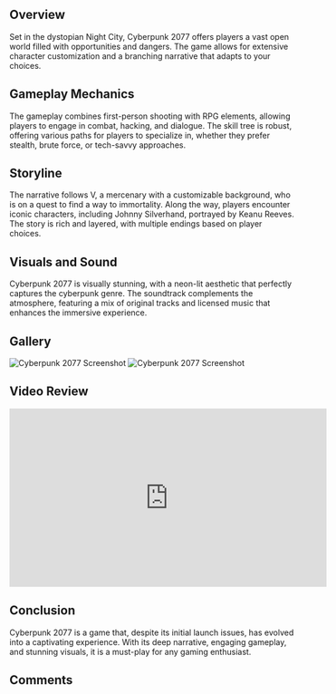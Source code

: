 ## Overview

Set in the dystopian Night City, Cyberpunk 2077 offers players a vast open world filled with opportunities and dangers. The game allows for extensive character customization and a branching narrative that adapts to your choices.

## Gameplay Mechanics

The gameplay combines first-person shooting with RPG elements, allowing players to engage in combat, hacking, and dialogue. The skill tree is robust, offering various paths for players to specialize in, whether they prefer stealth, brute force, or tech-savvy approaches.

## Storyline

The narrative follows V, a mercenary with a customizable background, who is on a quest to find a way to immortality. Along the way, players encounter iconic characters, including Johnny Silverhand, portrayed by Keanu Reeves. The story is rich and layered, with multiple endings based on player choices.

## Visuals and Sound

Cyberpunk 2077 is visually stunning, with a neon-lit aesthetic that perfectly captures the cyberpunk genre. The soundtrack complements the atmosphere, featuring a mix of original tracks and licensed music that enhances the immersive experience.

## Gallery

![Cyberpunk 2077 Screenshot](../public/images/cyberpunk-2077-screenshot1.jpg)
![Cyberpunk 2077 Screenshot](../public/images/cyberpunk-2077-screenshot2.jpg)

## Video Review

<iframe width="560" height="315" src="https://www.youtube.com/embed/example_video_id" frameborder="0" allowfullscreen></iframe>

## Conclusion

Cyberpunk 2077 is a game that, despite its initial launch issues, has evolved into a captivating experience. With its deep narrative, engaging gameplay, and stunning visuals, it is a must-play for any gaming enthusiast.

## Comments

<!-- Comments section will be implemented here. -->